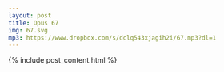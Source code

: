 ```yaml
---
layout: post
title: Opus 67
img: 67.svg
mp3: https://www.dropbox.com/s/dclq543xjagih2i/67.mp3?dl=1
---
```


{% include post_content.html %}
